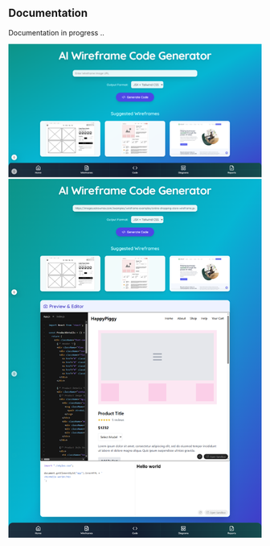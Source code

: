 ## Documentation
Documentation in progress ..



![Step 1](https://github.com/fjerbi/Airtisan/blob/main/public/scr1.png)
![Step 2](https://github.com/fjerbi/Airtisan/blob/main/public/scr2.png)
